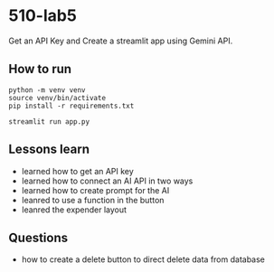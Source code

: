 # 510-lab5
Get an API Key and Create a streamlit app using Gemini API.

## How to run

```
python -m venv venv
source venv/bin/activate
pip install -r requirements.txt

streamlit run app.py
```

## Lessons learn
- learned how to get an API key
- learned how to connect an AI API in two ways
- learned how to create prompt for the AI
- leanred to use a function in the button
- leanred the expender layout

## Questions
-  how to create a delete button to direct delete data from database